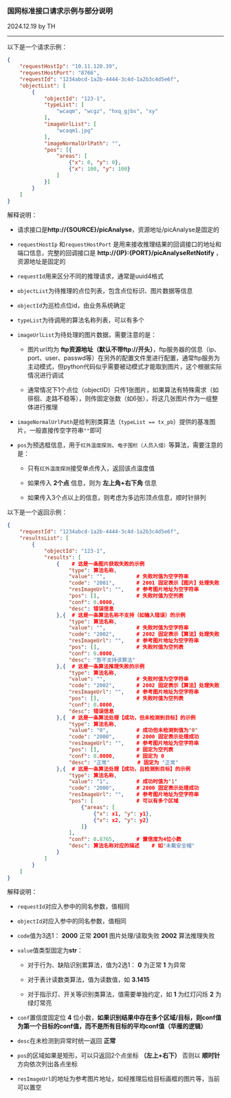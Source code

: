 ### 国网标准接口请求示例与部分说明

2024.12.19 by TH

-----

以下是一个请求示例：

```json
{
    "requestHostIp": "10.11.120.39",
    "requestHostPort": "8766",
    "requestId": "1234abcd-1a2b-4444-3c4d-1a2b3c4d5e6f",
    "objectList": [
        {
            "objectId": "123-1",
            "typeList": [
                "wcaqm", "wcgz", "hxq_gjbs", "xy"
            ],
            "imageUrlList": [
                "wcaqm1.jpg"
            ],
            "imageNormalUrlPath": "",
            "pos": [{
                "areas": [
                    {"x": 0, "y": 0},
                    {"x": 100, "y": 100}
                ]
            }]
        }
    ]
}
```

解释说明：

- 请求接口是**http://{SOURCE}/picAnalyse**，资源地址/picAnalyse是固定的

- `requestHostIp` 和`requestHostPort` 是用来接收推理结果的回调接口的地址和端口信息，完整的回调接口是 **http://{IP}:{PORT}/picAnalyseRetNotify** ，资源地址是固定的

- `requestId`用来区分不同的推理请求，通常是uuid4格式

- `objectList`为待推理的点位列表，包含点位标识、图片数据等信息

- `objectId`为巡检点位id，由业务系统确定

- `typeList`为待调用的算法名称列表，可以有多个

- `imageUrlList`为待处理的图片数据，需要注意的是：
  
  - 图片url均为 **ftp资源地址（默认不带ftp://开头）**，ftp服务器的信息（ip、port、user、passwd等）在另外的配置文件里进行配置，通常ftp服务为主动模式，但python代码似乎需要被动模式才能取到图片，这个根据实际情况进行调试
  
  - 通常情况下1个点位（objectID）只传1张图片，如果算法有特殊需求（如徘徊、走路不稳等），则传固定张数（如6张），将这几张图片作为一组整体进行推理

- `imageNormalUrlPath`是给判别类算法（`typeList == tx_pb`）提供的基准图片，一般直接传空字符串`""`即可

- `pos`为预选框信息，用于`红外温度探测`、`电子围栏（人员入侵）`等算法，需要注意的是：
  
  - 只有`红外温度探测`接受单点传入，返回该点温度值
  
  - 如果传入 **2个点** 信息，则为 **左上角+右下角** 信息
  
  - 如果传入3个点以上的信息，则考虑为多边形顶点信息，顺时针排列



以下是一个返回示例：

```json
{
    "requestId": "1234abcd-1a2b-4444-3c4d-1a2b3c4d5e6f",
    "resultsList": [
        {
            "objectId": "123-1",
            "results": [
                {    # 这是一条图片获取失败的示例
                    "type": 算法名称,
                    "value": "",          # 失败时值为空字符串
                    "code": "2001",       # 2001 固定表示【图片】处理失败
                    "resImageUrl": "",    # 参考图片地址为空字符串
                    "pos": [],            # 失败时值为空列表
                    "conf": 0.0000,
                    "desc": 错误信息
                },{  # 这是一条算法名称不支持（如输入错误）的示例
                    "type": 算法名称,
                    "value": "",          # 失败时值为空字符串
                    "code": "2002",       # 2002 固定表示【算法】处理失败
                    "resImageUrl": "",    # 参考图片地址为空字符串
                    "pos": [],            # 失败时值为空列表
                    "conf": 0.0000,
                    "desc": "暂不支持该算法"
                },{  # 这是一条算法推理失败的示例
                    "type": 算法名称,
                    "value": "",          # 失败时值为空字符串
                    "code": "2002",       # 2002 固定表示【算法】处理失败
                    "resImageUrl": "",    # 参考图片地址为空字符串
                    "pos": [],            # 失败时值为空列表
                    "conf": 0.0000,
                    "desc": 错误信息
                },{  # 这是一条算法处理【成功，但未检测到目标】的示例
                    "type": 算法名称,
                    "value": "0",         # 成功但未检测到值为"0"
                    "code": "2000",       # 2000 固定表示处理成功
                    "resImageUrl": "",    # 参考图片地址为空字符串
                    "pos": [],            # 固定为空列表
                    "conf": 0.0000,       # 固定为 0
                    "desc": "正常"         # 固定为 "正常"
                },{  # 这是一条算法处理【成功，且检测到目标】的示例
                    "type": 算法名称,
                    "value": "1",         # 成功时值为"1"
                    "code": "2000",       # 2000 固定表示处理成功
                    "resImageUrl": "",    # 参考图片地址为空字符串
                    "pos": [              # 可以有多个区域
                        {"areas": [
                            {"x": x1, "y": y1},
                            {"x": x2, "y": y2}
                        ]}
                    ],
                    "conf": 0.8765,       # 置信度为4位小数
                    "desc": 算法名称对应的描述    # 如"未戴安全帽"
                }
            ]
        }
    ]
}
```

解释说明：

- `requestId`对应入参中的同名参数，值相同

- `objectId`对应入参中的同名参数，值相同

- `code`值为3选1： **2000** 正常 **2001** 图片处理/读取失败 **2002** 算法推理失败

- `value`值类型固定为**str**：
  
  - 对于行为、缺陷识别累算法，值为2选1： **0** 为正常 **1** 为异常
  
  - 对于表计读数类算法，值为读数值，如 **3.1415**
  
  - 对于指示灯、开关等识别类算法，值需要单独约定，如 **1** 为红灯闪烁 **2** 为绿灯常亮

- `conf`置信度固定位 **4** 位小数，**如果识别结果中存在多个区域/目标，则conf值为第一个目标的conf值，而不是所有目标的平均conf值（华雁的逻辑）**

- `desc`在未检测到异常时统一返回 **正常**

- `pos`的区域如果是矩形，可以只返回2个点坐标 **（左上+右下）** 否则以 **顺时针** 方向依次列出各点坐标

- `resImageUrl`的地址为参考图片地址，如经推理后给目标画框的图片等，当前可以置空


